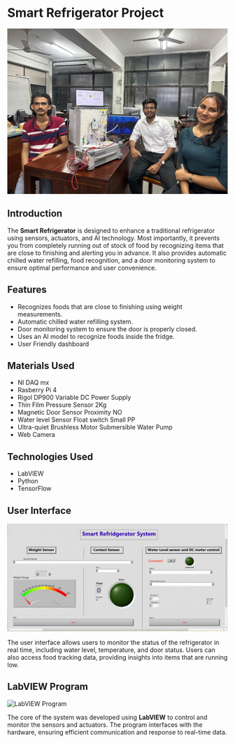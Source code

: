 <h1>Smart Refrigerator Project</h1>

<!-- Group Photo -->
<img src="https://github.com/dulan-devinda/Smart-Refrigerator/blob/main/images/1727517681738.jpg?raw=true" alt="Group Photo" width="1000">

<h2>Introduction</h2>
<p>
  The <strong>Smart Refrigerator</strong> is designed to enhance a traditional refrigerator using sensors, actuators, and AI technology. 
  Most importantly, it prevents you from completely running out of stock of food by recognizing items that are close to finishing and alerting you in advance.
  It also provides automatic chilled water refilling, food recognition, and a door monitoring system to ensure optimal performance and user convenience.
</p>

<h2>Features</h2>
<ul>
  <li>Recognizes foods that are close to finishing using weight measurements.</li>
  <li>Automatic chilled water refilling system.</li>
  <li>Door monitoring system to ensure the door is properly closed.</li>
  <li>Uses an AI model to recognize foods inside the fridge.</li>
  <li>User Friendly dashboard</li>
</ul>

<h2>Materials Used</h2>
<ul>
  <li>NI DAQ mx</li>
  <li>Rasberry Pi 4</li>
  <li>Rigol DP900 Variable DC Power Supply</li>
  <li>Thin Film Pressure Sensor 2Kg</li>
  <li>Magnetic Door Sensor Proximity NO</li>
  <li>Water level Sensor Float switch Small PP</li>
  <li>Ultra-quiet Brushless Motor Submersible Water Pump</li>
  <li>Web Camera</li>
  
</ul>

<h2>Technologies Used</h2>
<ul>
  <li>LabVIEW</li>
  <li>Python</li>
  <li>TensorFlow</li>
  
</ul>

<!-- User Interface Image -->
<h2>User Interface</h2>
<img src="https://github.com/dulan-devinda/Smart-Refrigerator/blob/main/images/1727695382252.jpg?raw=true" width="1000">
<p>
  The user interface allows users to monitor the status of the refrigerator in real time, including water level, temperature, and door status. 
  Users can also access food tracking data, providing insights into items that are running low.
</p>

<!-- LabVIEW Program Image -->
<h2>LabVIEW Program</h2>
<img src="path/to/labview-program.jpg" alt="LabVIEW Program" width="600">
<p>
  The core of the system was developed using <strong>LabVIEW</strong> to control and monitor the sensors and actuators. 
  The program interfaces with the hardware, ensuring efficient communication and response to real-time data.
</p>
